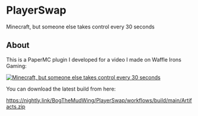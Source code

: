 # PlayerSwap

Minecraft, but someone else takes control every 30 seconds

## About

This is a PaperMC plugin I developed for a video I made on Waffle Irons Gaming:

[![Minecraft, but someone else takes control every 30 seconds](https://i.ytimg.com/vi/DUT2DGM2NlU/maxresdefault.jpg)](https://www.youtube.com/watch?v=DUT2DGM2NlU)

You can download the latest build from here:

https://nightly.link/BogTheMudWing/PlayerSwap/workflows/build/main/Artifacts.zip
